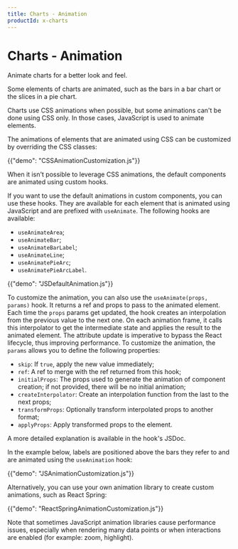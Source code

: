 ```yaml
---
title: Charts - Animation
productId: x-charts
---
```


# Charts - Animation

<p class="description">Animate charts for a better look and feel.</p>

Some elements of charts are animated, such as the bars in a bar chart or the slices in a pie chart.

Charts use CSS animations when possible, but some animations can't be done using CSS only. In those cases, JavaScript is used to animate elements.

The animations of elements that are animated using CSS can be customized by overriding the CSS classes:

{{"demo": "CSSAnimationCustomization.js"}}

When it isn't possible to leverage CSS animations, the default components are animated using custom hooks.

If you want to use the default animations in custom components, you can use these hooks.
They are available for each element that is animated using JavaScript and are prefixed with `useAnimate`.
The following hooks are available:

- `useAnimateArea`;
- `useAnimateBar`;
- `useAnimateBarLabel`;
- `useAnimateLine`;
- `useAnimatePieArc`;
- `useAnimatePieArcLabel`.

{{"demo": "JSDefaultAnimation.js"}}

To customize the animation, you can also use the `useAnimate(props, params)` hook.
It returns a ref and props to pass to the animated element.
Each time the `props` params get updated, the hook creates an interpolation from the previous value to the next one.
On each animation frame, it calls this interpolator to get the intermediate state and applies the result to the animated element.
The attribute update is imperative to bypass the React lifecycle, thus improving performance.
To customize the animation, the `params` allows you to define the following properties:

- `skip`: If `true`, apply the new value immediately;
- `ref`: A ref to merge with the ref returned from this hook;
- `initialProps`: The props used to generate the animation of component creation; if not provided, there will be no initial animation;
- `createInterpolator`: Create an interpolation function from the last to the next props;
- `transformProps`: Optionally transform interpolated props to another format;
- `applyProps`: Apply transformed props to the element.

A more detailed explanation is available in the hook's JSDoc.

In the example below, labels are positioned above the bars they refer to and are animated using the `useAnimation` hook:

{{"demo": "JSAnimationCustomization.js"}}

Alternatively, you can use your own animation library to create custom animations, such as React Spring:

{{"demo": "ReactSpringAnimationCustomization.js"}}

Note that sometimes JavaScript animation libraries cause performance issues, especially when rendering many data points or when interactions are enabled (for example: zoom, highlight).
